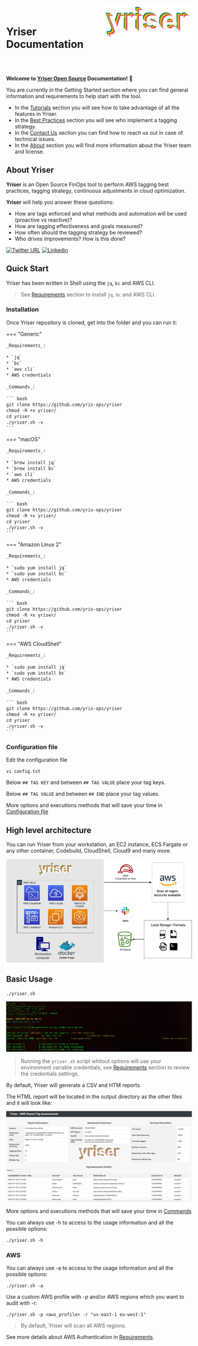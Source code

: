 <p href="https://github.com/Yriser-cloud/Yriser">
<img align="right" src="./img/yriser-logo.png" height="100">
</p>
<br>

# Yriser Documentation

<br><br>

**Welcome to [Yriser Open Source](https://github.com/yris-ops/yriser/) Documentation!** 📄

You are currently in the Getting Started section where you can find general information and requirements to help start with the tool.

* In the [Tutorials](tutorials/command) section you will see how to take advantage of all the features in Yriser.
* In the [Best Practices](tutorials/best-pratices/build) section you will see who implement a tagging strategy.
* In the [Contact Us](contact) section you can find how to reach us out in case of technical issues.
* In the [About](about) section you will find more information about the Yriser team and license.

## About Yriser

**Yriser** is an Open Source FinOps tool to perform AWS tagging best practices, tagging strategy, continuous adjustments in cloud optimization.

**Yriser** will help you answer these questions:

* How are tags enforced and what methods and automation will be used (proactive vs reactive)?
* How are tagging effectiveness and goals measured?
* How often should the tagging strategy be reviewed?
* Who drives improvements? How is this done?

[![Twitter URL](https://img.shields.io/twitter/url/https/twitter.com/toniblyx.svg?style=social&label=Follow%20%40cz_antoine)](https://twitter.com/cz_antoine)
<a href="https://www.linkedin.com/in/antoine-cichowicz-837575b1"><img alt="Linkedin" src="https://img.shields.io/badge/-Antoine-blue?style=flat-square&logo=Linkedin&logoColor=white"></a>

## Quick Start

Yriser has been written in Shell using the `jq`, `bc` and AWS CLI.

> See [Requirements](getting-started/requirements) section to install `jq`, `bc` and AWS CLI.

### Installation

Once Yriser repository is cloned, get into the folder and you can run it:

=== "Generic"

    _Requirements_:

    * `jq`
    * `bc`
    * `aws cli`
    * AWS credentials

    _Commands_:

    ``` bash
    git clone https://github.com/yris-ops/yriser
    chmod -R +x yriser/
    cd yriser
    ./yriser.sh -v
    ```

=== "macOS"

    _Requirements_:

    * `brew install jq`
    * `brew install bc`
    * `aws cli`
    * AWS credentials

    _Commands_:

    ``` bash
    git clone https://github.com/yris-ops/yriser
    chmod -R +x yriser/
    cd yriser
    ./yriser.sh -v
    ```

=== "Amazon Linux 2"

    _Requirements_:

    * `sudo yum install jq`
    * `sudo yum install bc`
    * AWS credentials

    _Commands_:

    ``` bash
    git clone https://github.com/yris-ops/yriser
    chmod -R +x yriser/
    cd yriser
    ./yriser.sh -v
    ```

=== "AWS CloudShell"

    _Requirements_:

    * `sudo yum install jq`
    * `sudo yum install bc`
    * AWS credentials

    _Commands_:

    ``` bash
    git clone https://github.com/yris-ops/yriser
    chmod -R +x yriser/
    cd yriser
    ./yriser.sh -v
    ```

### Configuration file 

Edit the configuration file 

``` shell
vi config.txt
```

Below `## TAG KEY` and between `## TAG VALUE` place your tag keys. 

Below `## TAG VALUE` and between `## END` place your tag values.

More options and executions methods that will save your time in [Configuration file](tutorials/configuration-file)

## High level architecture

You can run Yriser from your workstation, an EC2 instance, ECS Fargate or any other container, Codebuild, CloudShell, Cloud9 and many more.

![Archi](/img/hight-level-architecture.jpg)

## Basic Usage

``` shell
./yriser.sh
```

![Short Display Yriser](img/short-display.png)

> Running the `yriser.sh` script whitout options will use your environment variable credentials, see [Requirements](getting-started/requirements) section to review the credentials settings.

By default, Yriser will generate a CSV and HTM reports.

The HTML report will be located in the output directory as the other files and it will look like:

![Report output HTML](tutorials/img/output-html.png)

More options and executions methods that will save your time in [Commands](tutorials/command)

You can always use -h to access to the usage information and all the possible options:

``` shell
./yriser.sh -h
```

### AWS

You can always use -a to access to the usage information and all the possible options:

``` shell
./yriser.sh -a
```

Use a custom AWS profile with -p and/or AWS regions which you want to audit with -r:

``` shell
./yriser.sh -p <aws_profile> -r "us-east-1 eu-west-1"
```

> By default, Yriser will scan all AWS regions.

See more details about AWS Authentication in [Requirements](getting-started/requirements).